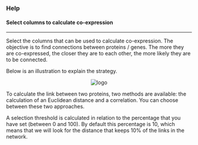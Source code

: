 ### Help
#### Select columns to calculate co-expression

***

Select the columns that can be used to calculate co-expression. The objective is 
to find connections between proteins / genes. The more they are co-expressed, 
the closer they are to each other, the more likely they are to be connected.

Below is an illustration to explain the strategy.

<p align="center"><img src="img/helpfiles/coexpressionStrategy.PNG" alt="logo"></p>

To calculate the link between two proteins, two methods are available: the 
calculation of an Euclidean distance and a correlation. You can choose between these two approaches.

A selection threshold is calculated in relation to the percentage that you have 
set (between 0 and 100). By default this percentage is 10, which means that we 
will look for the distance that keeps 10% of the links in the network.



